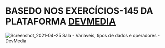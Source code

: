 # BASEDO NOS EXERCÍCIOS-145 DA PLATAFORMA [DEVMEDIA](https://www.devmedia.com.br/)

![Screenshot_2021-04-25 Sala - Variáveis, tipos de dados e operadores - DevMedia](https://user-images.githubusercontent.com/52793184/115983215-45c20800-a576-11eb-9d61-c820514c6dcb.png)

